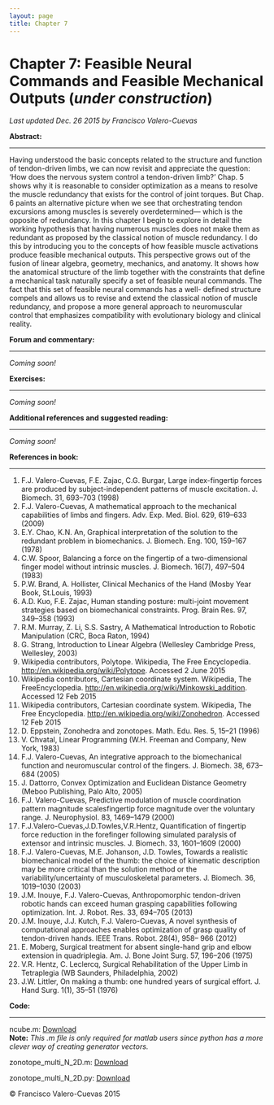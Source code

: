 ```yaml
---
layout: page
title: Chapter 7
---
```

# Chapter 7: Feasible Neural Commands and Feasible Mechanical Outputs  (*under construction*)

*Last updated Dec. 26 2015 by Francisco Valero-Cuevas*

**Abstract:**

_________


Having understood the basic concepts related to the structure and function of tendon-driven limbs, we can now revisit and appreciate the question: ‘How does the nervous system control a tendon-driven limb?’ Chap. 5 shows why it is reasonable to consider optimization as a means to resolve the muscle redundancy that exists for the control of joint torques. But Chap. 6 paints an alternative picture when we see that orchestrating tendon excursions among muscles is severely overdetermined— which is the opposite of redundancy. In this chapter I begin to explore in detail the working hypothesis that having numerous muscles does not make them as redundant as proposed by the classical notion of muscle redundancy. I do this by introducing you to the concepts of how feasible muscle activations produce feasible mechanical outputs. This perspective grows out of the fusion of linear algebra, geometry, mechanics, and anatomy. It shows how the anatomical structure of the limb together with the constraints that define a mechanical task naturally specify a set of feasible neural commands. The fact that this set of feasible neural commands has a well- defined structure compels and allows us to revise and extend the classical notion of muscle redundancy, and propose a more general approach to neuromuscular control that emphasizes compatibility with evolutionary biology and clinical reality.

**Forum and commentary:**

_____________________

*Coming soon!*


**Exercises:**

__________

*Coming soon!*



**Additional references and suggested reading:**

____________________________________________

*Coming soon!*



**References in book:**

___________________

1. F.J. Valero-Cuevas, F.E. Zajac, C.G. Burgar, Large index-fingertip forces are produced by subject-independent patterns of muscle excitation. J. Biomech. 31, 693–703 (1998)
2. F.J. Valero-Cuevas, A mathematical approach to the mechanical capabilities of limbs and fingers. Adv. Exp. Med. Biol. 629, 619–633 (2009)
3. E.Y. Chao, K.N. An, Graphical interpretation of the solution to the redundant problem in biomechanics. J. Biomech. Eng. 100, 159–167 (1978)
4. C.W. Spoor, Balancing a force on the fingertip of a two-dimensional finger model without intrinsic muscles. J. Biomech. 16(7), 497–504 (1983)
5. P.W. Brand, A. Hollister, Clinical Mechanics of the Hand (Mosby Year Book, St.Louis, 1993)
6. A.D. Kuo, F.E. Zajac, Human standing posture: multi-joint movement strategies based on
biomechanical constraints. Prog. Brain Res. 97, 349–358 (1993)
7. R.M. Murray, Z. Li, S.S. Sastry, A Mathematical Introduction to Robotic Manipulation (CRC,
Boca Raton, 1994)
8. G. Strang, Introduction to Linear Algebra (Wellesley Cambridge Press, Wellesley, 2003)
9. Wikipedia contributors, Polytope. Wikipedia, The Free Encyclopedia. http://en.wikipedia.org/wiki/Polytope. Accessed 2 June 2015
10. Wikipedia contributors, Cartesian coordinate system. Wikipedia, The FreeEncyclopedia. http://en.wikipedia.org/wiki/Minkowski_addition. Accessed 12 Feb 2015
11. Wikipedia contributors, Cartesian coordinate system. Wikipedia, The Free Encyclopedia. http://en.wikipedia.org/wiki/Zonohedron. Accessed 12 Feb 2015
12. D. Eppstein, Zonohedra and zonotopes. Math. Edu. Res. 5, 15–21 (1996)
13. V. Chvatal, Linear Programming (W.H. Freeman and Company, New York, 1983)
14. F.J. Valero-Cuevas, An integrative approach to the biomechanical function and neuromuscular control of the fingers. J. Biomech. 38, 673–684 (2005)
15. J. Dattorro, Convex Optimization and Euclidean Distance Geometry (Meboo Publishing, Palo
Alto, 2005)
16. F.J. Valero-Cuevas, Predictive modulation of muscle coordination pattern magnitude scalesfingertip force magnitude over the voluntary range. J. Neurophysiol. 83, 1469–1479 (2000)
17. F.J.Valero-Cuevas,J.D.Towles,V.R.Hentz, Quantification of fingertip force reduction in the forefinger following simulated paralysis of extensor and intrinsic muscles. J. Biomech. 33, 1601–1609 (2000)
18. F.J. Valero-Cuevas, M.E. Johanson, J.D. Towles, Towards a realistic biomechanical model of the thumb: the choice of kinematic description may be more critical than the solution method or the variability/uncertainty of musculoskeletal parameters. J. Biomech. 36, 1019–1030 (2003)
19. J.M. Inouye, F.J. Valero-Cuevas, Anthropomorphic tendon-driven robotic hands can exceed human grasping capabilities following optimization. Int. J. Robot. Res. 33, 694–705 (2013)
20. J.M. Inouye, J.J. Kutch, F.J. Valero-Cuevas, A novel synthesis of computational approaches enables optimization of grasp quality of tendon-driven hands. IEEE Trans. Robot. 28(4), 958– 966 (2012)
21. E. Moberg, Surgical treatment for absent single-hand grip and elbow extension in quadriplegia. Am. J. Bone Joint Surg. 57, 196–206 (1975)
22. V.R. Hentz, C. Leclercq, Surgical Rehabilitation of the Upper Limb in Tetraplegia (WB Saunders, Philadelphia, 2002)
23. J.W. Littler, On making a thumb: one hundred years of surgical effort. J. Hand Surg. 1(1), 35–51 (1976)

**Code:**

_____

ncube.m: <a href="/Code/ncube.m" download> Download </a>    
**Note:** *This .m file is only required for matlab users since python has a more clever way of creating generator vectors.*    
<script src="https://gist.github.com/aboling/f23c806e03e74079a3f88e187ca1be23.js"></script>

zonotope\_multi\_N\_2D.m: <a href="/Code/zonotope_multi_N_2D.m" download> Download </a>
<script src="https://gist.github.com/aboling/690366b1b02158e9b239fc0d6f3e7d76.js"></script>

zonotope\_multi\_N\_2D.py: <a href="/Code/zonotope_multi_N_2D.py" download> Download </a>
<script src="https://gist.github.com/aboling/0b926a853927a5ccd9bd42bf70398d22.js"></script>





© Francisco Valero-Cuevas 2015

